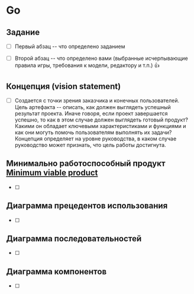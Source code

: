 # Go

## Задание
- [ ] Первый абзац -- что определено заданием

- [ ] Второй абзац -- что определено вами (выбранные исчерпывающие правила игры, требования к модели, редактору и т.п.) :+1:

## Концепция (vision statement)
- [ ] Создается с точки зрения заказчика и конечных пользователей. Цель артефакта -- описать, как должен выглядеть успешный результат проекта. Иначе говоря, если проект завершается успешно, то как в этом случае должен выглядеть готовый продукт? Какими он обладает ключевыми характеристиками и функциями и как они могуть помочь пользователям выполнять их задачи? Концепция определяет на уровне руководства, в каком случае руководство может признать, что цель работы достигнута.

## Минимально работоспособный продукт [Minimum viable product](https://en.wikipedia.org/wiki/Minimum_viable_product)
- [ ] 

## Диаграмма прецедентов использования
- [ ] 

## Диаграмма последовательностей
- [ ] 

## Диаграмма компонентов
- [ ] 
